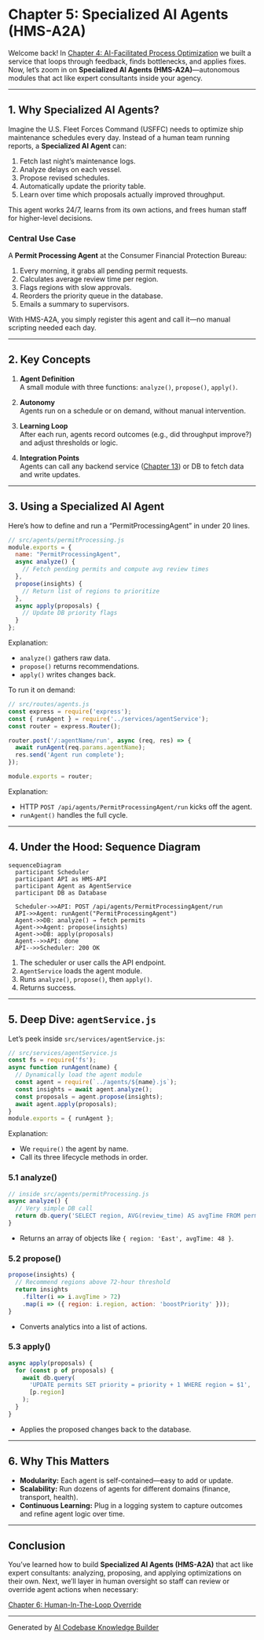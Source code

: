 # Chapter 5: Specialized AI Agents (HMS-A2A)

Welcome back! In [Chapter 4: AI-Facilitated Process Optimization](04_ai_facilitated_process_optimization_.md) we built a service that loops through feedback, finds bottlenecks, and applies fixes. Now, let’s zoom in on **Specialized AI Agents (HMS-A2A)**—autonomous modules that act like expert consultants inside your agency.

---

## 1. Why Specialized AI Agents?

Imagine the U.S. Fleet Forces Command (USFFC) needs to optimize ship maintenance schedules every day. Instead of a human team running reports, a **Specialized AI Agent** can:

1. Fetch last night’s maintenance logs.
2. Analyze delays on each vessel.
3. Propose revised schedules.
4. Automatically update the priority table.
5. Learn over time which proposals actually improved throughput.

This agent works 24/7, learns from its own actions, and frees human staff for higher-level decisions.

### Central Use Case

A **Permit Processing Agent** at the Consumer Financial Protection Bureau:

1. Every morning, it grabs all pending permit requests.
2. Calculates average review time per region.
3. Flags regions with slow approvals.
4. Reorders the priority queue in the database.
5. Emails a summary to supervisors.

With HMS-A2A, you simply register this agent and call it—no manual scripting needed each day.

---

## 2. Key Concepts

1. **Agent Definition**  
   A small module with three functions: `analyze()`, `propose()`, `apply()`.

2. **Autonomy**  
   Agents run on a schedule or on demand, without manual intervention.

3. **Learning Loop**  
   After each run, agents record outcomes (e.g., did throughput improve?) and adjust thresholds or logic.

4. **Integration Points**  
   Agents can call any backend service ([Chapter 13](13_backend_services__hms_svc___hms_api___hms_mkt__.md)) or DB to fetch data and write updates.

---

## 3. Using a Specialized AI Agent

Here’s how to define and run a “PermitProcessingAgent” in under 20 lines.

```js
// src/agents/permitProcessing.js
module.exports = {
  name: "PermitProcessingAgent",
  async analyze() {
    // Fetch pending permits and compute avg review times
  },
  propose(insights) {
    // Return list of regions to prioritize
  },
  async apply(proposals) {
    // Update DB priority flags
  }
};
```
Explanation:
- `analyze()` gathers raw data.
- `propose()` returns recommendations.
- `apply()` writes changes back.

To run it on demand:

```js
// src/routes/agents.js
const express = require('express');
const { runAgent } = require('../services/agentService');
const router = express.Router();

router.post('/:agentName/run', async (req, res) => {
  await runAgent(req.params.agentName);
  res.send('Agent run complete');
});

module.exports = router;
```

Explanation:
- HTTP `POST /api/agents/PermitProcessingAgent/run` kicks off the agent.
- `runAgent()` handles the full cycle.

---

## 4. Under the Hood: Sequence Diagram

```mermaid
sequenceDiagram
  participant Scheduler
  participant API as HMS-API
  participant Agent as AgentService
  participant DB as Database

  Scheduler->>API: POST /api/agents/PermitProcessingAgent/run
  API->>Agent: runAgent("PermitProcessingAgent")
  Agent->>DB: analyze() → fetch permits
  Agent->>Agent: propose(insights)
  Agent->>DB: apply(proposals)
  Agent-->>API: done
  API-->>Scheduler: 200 OK
```

1. The scheduler or user calls the API endpoint.  
2. `AgentService` loads the agent module.  
3. Runs `analyze()`, `propose()`, then `apply()`.  
4. Returns success.

---

## 5. Deep Dive: `agentService.js`

Let’s peek inside `src/services/agentService.js`:

```js
// src/services/agentService.js
const fs = require('fs');
async function runAgent(name) {
  // Dynamically load the agent module
  const agent = require(`../agents/${name}.js`);
  const insights = await agent.analyze();
  const proposals = agent.propose(insights);
  await agent.apply(proposals);
}
module.exports = { runAgent };
```

Explanation:
- We `require()` the agent by name.
- Call its three lifecycle methods in order.

### 5.1 analyze()

```js
// inside src/agents/permitProcessing.js
async analyze() {
  // Very simple DB call
  return db.query('SELECT region, AVG(review_time) AS avgTime FROM permits GROUP BY region');
}
```
- Returns an array of objects like `{ region: 'East', avgTime: 48 }`.

### 5.2 propose()

```js
propose(insights) {
  // Recommend regions above 72-hour threshold
  return insights
    .filter(i => i.avgTime > 72)
    .map(i => ({ region: i.region, action: 'boostPriority' }));
}
```
- Converts analytics into a list of actions.

### 5.3 apply()

```js
async apply(proposals) {
  for (const p of proposals) {
    await db.query(
      'UPDATE permits SET priority = priority + 1 WHERE region = $1',
      [p.region]
    );
  }
}
```
- Applies the proposed changes back to the database.

---

## 6. Why This Matters

- **Modularity:** Each agent is self-contained—easy to add or update.  
- **Scalability:** Run dozens of agents for different domains (finance, transport, health).  
- **Continuous Learning:** Plug in a logging system to capture outcomes and refine agent logic over time.

---

## Conclusion

You’ve learned how to build **Specialized AI Agents (HMS-A2A)** that act like expert consultants: analyzing, proposing, and applying optimizations on their own. Next, we’ll layer in human oversight so staff can review or override agent actions when necessary:

[Chapter 6: Human-In-The-Loop Override](06_human_in_the_loop_override_.md)

---

Generated by [AI Codebase Knowledge Builder](https://github.com/The-Pocket/Tutorial-Codebase-Knowledge)